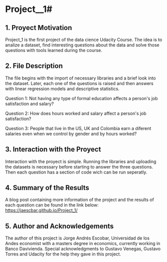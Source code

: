 # Project__1# 


## 1. Proyect Motivation

  Project_1 is the first project of the data cience Udacity Course. The idea is to analize a dataset, find interesting questions about the data and solve
  those questions with tools learned during the course.


## 2. File Description

  The file begins with the import of necessary libraries and a brief look into the dataset. Later, each one of the questions is raised and then answers with 
  linear regression models and descriptive statistics.
  
  Question 1: Not having any type of formal education affects a person's job satisfaction and salary?
  
  Question 2: How does hours worked and salary affect a person's job satisfaction?
  
  Question 3: People that live in the US, UK and Colombia earn a diferent salaries even when we control by gender and by hours worked?


## 3. Interaction with the Proyect

  Interaction with the proyect is simple. Running the libraries and uploading the datasets is necessary before starting to answer the three questions. Then each
  question has a section of code wich can be run seperatly.


## 4. Summary of the Results

  A blog post containing more information of the project and the results of each question can be found in the link below:
  https://jaescbar.github.io/Project_1/


## 5. Author and Acknowledgements

  The author of this project is Jorge Andrés Escobar, Universidad de los Andes economist with a masters degree in economics, currently working in Banco Davivienda.
  Special acknowledgments to Gustavo Venegas, Gustavo Torres and Udacity for the help they gave in this project.
